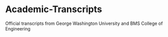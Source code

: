 # Academic-Transcripts
Official transcripts from George Washington University and BMS College of Engineering
